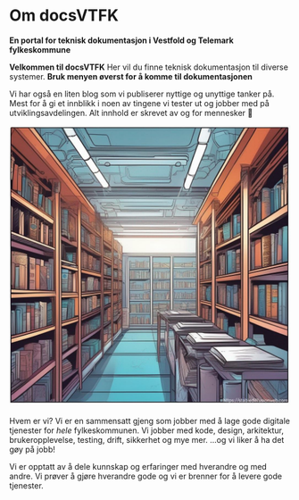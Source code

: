 # Om docsVTFK

**En portal for teknisk dokumentasjon i Vestfold og Telemark fylkeskommune**

**Velkommen til docsVTFK** Her vil du finne teknisk dokumentasjon til diverse systemer. **Bruk menyen øverst for å komme til dokumentasjonen**

Vi har også en liten blog som vi publiserer nyttige og unyttige tanker på. Mest for å gi et innblikk i noen av tingene vi tester ut og jobber med på utviklingsavdelingen. Alt innhold er skrevet av og for mennesker 🤩

![Dokumentasjonsbiblioteket](./images/techlib1.png)

Hvem er vi? Vi er en sammensatt gjeng som jobber med å lage gode digitale tjenester for *hele* fylkeskommunen. Vi jobber med kode, design, arkitektur, brukeropplevelse, testing, drift, sikkerhet og mye mer. ...og vi liker å ha det gøy på jobb!

Vi er opptatt av å dele kunnskap og erfaringer med hverandre og med andre. Vi prøver å gjøre hverandre gode og vi er brenner for å levere gode tjenester.
